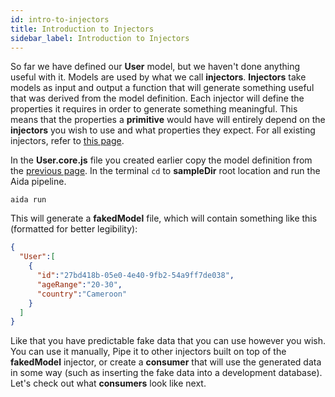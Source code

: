 ```yaml
---
id: intro-to-injectors
title: Introduction to Injectors
sidebar_label: Introduction to Injectors
---
```


So far we have defined our **User** model, but we haven't done anything useful with it. Models are used by what we call **injectors**. **Injectors** take models as input and output a function that will generate something useful that was derived from the model definition. Each injector will define the properties it requires in order to generate something meaningful. This means that the properties a **primitive** would have will entirely depend on the **injectors** you wish to use and what properties they expect. For all existing injectors, refer to [this page](existing-injectors.md).

In the **User.core.js** file you created earlier copy the model definition from the [previous page](enriching-the-model.md). In the terminal `cd` to **sampleDir** root location and run the Aida pipeline.

```
aida run
```

This will generate a **fakedModel** file, which will contain something like this (formatted for better legibility):

```json
{  
  "User":[  
    {  
      "id":"27bd418b-05e0-4e40-9fb2-54a9ff7de038",
      "ageRange":"20-30",
      "country":"Cameroon"
    }
  ]
}
```

Like that you have predictable fake data that you can use however you wish. You can use it manually, Pipe it to other injectors built on top of the **fakedModel** injector, or create a **consumer** that will use the generated data in some way (such as inserting the fake data into a development database). Let's check out what **consumers** look like next.